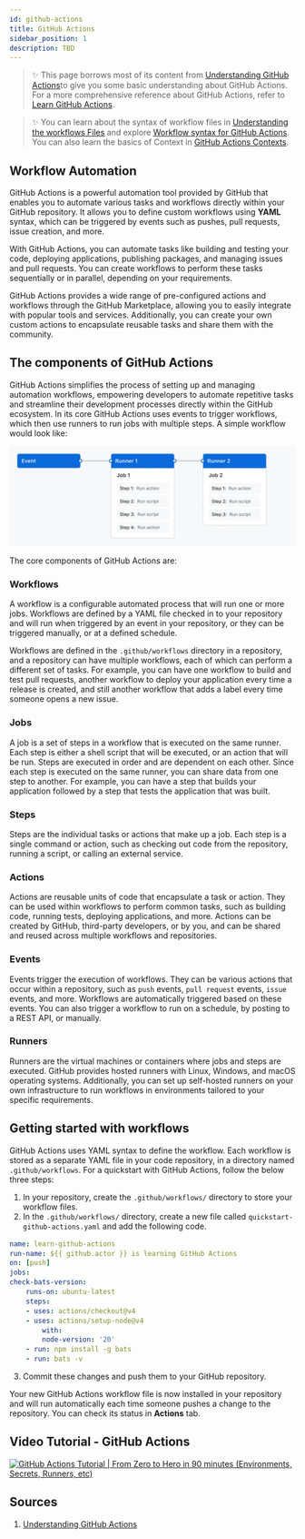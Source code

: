 ```yaml
---
id: github-actions
title: GitHub Actions
sidebar_position: 1
description: TBD
---
```


> :sparkles: This page borrows most of its content from [Understanding GitHub Actions](https://docs.github.com/en/actions/learn-github-actions/understanding-github-actions)to give you some basic understanding about GitHub Actions. For a more comprehensive reference about GitHub Actions, refer to [Learn GitHub Actions](https://docs.github.com/en/actions/learn-github-actions).

> :sparkles: You can learn about the syntax of workflow files in [Understanding the workflows Files](https://docs.github.com/en/actions/using-workflows/about-workflows#understanding-the-workflow-file) and explore [Workflow syntax for GitHub Actions](https://docs.github.com/en/actions/using-workflows/workflow-syntax-for-github-actions). You can also learn the basics of Context in [GitHub Actions Contexts](https://docs.github.com/en/actions/learn-github-actions/contexts).

## Workflow Automation

GitHub Actions is a powerful automation tool provided by GitHub that enables you to automate various tasks and workflows directly within your GitHub repository. It allows you to define custom workflows using **YAML** syntax, which can be triggered by events such as pushes, pull requests, issue creation, and more.

With GitHub Actions, you can automate tasks like building and testing your code, deploying applications, publishing packages, and managing issues and pull requests. You can create workflows to perform these tasks sequentially or in parallel, depending on your requirements.

GitHub Actions provides a wide range of pre-configured actions and workflows through the GitHub Marketplace, allowing you to easily integrate with popular tools and services. Additionally, you can create your own custom actions to encapsulate reusable tasks and share them with the community.

## The components of GitHub Actions

GitHub Actions simplifies the process of setting up and managing automation workflows, empowering developers to automate repetitive tasks and streamline their development processes directly within the GitHub ecosystem. In its core GitHub Actions uses events to trigger workflows, which then use runners to run jobs with multiple steps. A simple workflow would look like:

![Overview of Simple GitHub Action Workflows](../../static/img/tutorials/github/overview-actions-simple.png)

The core components of GitHub Actions are:

### Workflows

A workflow is a configurable automated process that will run one or more jobs. Workflows are defined by a YAML file checked in to your repository and will run when triggered by an event in your repository, or they can be triggered manually, or at a defined schedule.

Workflows are defined in the `.github/workflows` directory in a repository, and a repository can have multiple workflows, each of which can perform a different set of tasks. For example, you can have one workflow to build and test pull requests, another workflow to deploy your application every time a release is created, and still another workflow that adds a label every time someone opens a new issue.

### Jobs

A job is a set of steps in a workflow that is executed on the same runner. Each step is either a shell script that will be executed, or an action that will be run. Steps are executed in order and are dependent on each other. Since each step is executed on the same runner, you can share data from one step to another. For example, you can have a step that builds your application followed by a step that tests the application that was built.

### Steps

Steps are the individual tasks or actions that make up a job. Each step is a single command or action, such as checking out code from the repository, running a script, or calling an external service.

### Actions

Actions are reusable units of code that encapsulate a task or action. They can be used within workflows to perform common tasks, such as building code, running tests, deploying applications, and more. Actions can be created by GitHub, third-party developers, or by you, and can be shared and reused across multiple workflows and repositories.

### Events

Events trigger the execution of workflows. They can be various actions that occur within a repository, such as `push` events, `pull request` events, `issue` events, and more. Workflows are automatically triggered based on these events. You can also trigger a workflow to run on a schedule, by posting to a REST API, or manually.

### Runners

Runners are the virtual machines or containers where jobs and steps are executed. GitHub provides hosted runners with Linux, Windows, and macOS operating systems. Additionally, you can set up self-hosted runners on your own infrastructure to run workflows in environments tailored to your specific requirements.

## Getting started with workflows

GitHub Actions uses YAML syntax to define the workflow. Each workflow is stored as a separate YAML file in your code repository, in a directory named `.github/workflows`. For a quickstart with GitHub Actions, follow the below three steps:

1. In your repository, create the `.github/workflows/` directory to store your workflow files.
2. In the `.github/workflows/` directory, create a new file called `quickstart-github-actions.yaml` and add the following code.

```yaml
name: learn-github-actions
run-name: ${{ github.actor }} is learning GitHub Actions
on: [push]
jobs:
check-bats-version:
    runs-on: ubuntu-latest
    steps:
    - uses: actions/checkout@v4
    - uses: actions/setup-node@v4
        with:
        node-version: '20'
    - run: npm install -g bats
    - run: bats -v
```

3. Commit these changes and push them to your GitHub repository.

Your new GitHub Actions workflow file is now installed in your repository and will run automatically each time someone pushes a change to the repository. You can check its status in **Actions** tab.

## Video Tutorial - GitHub Actions

[![GitHub Actions Tutorial | From Zero to Hero in 90 minutes (Environments, Secrets, Runners, etc)](https://img.youtube.com/vi/TLB5MY9BBa4/0.jpg)](https://www.youtube.com/watch?v=TLB5MY9BBa4)

## Sources

1. [Understanding GitHub Actions](https://docs.github.com/en/actions/learn-github-actions/understanding-github-actions)
